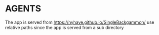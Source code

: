 # AGENTS

The app is served from https://nyhave.github.io/SingleBackgammon/ use relative paths since the app is served from a sub directory
